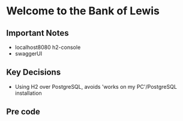 # Welcome to the Bank of Lewis

## Important Notes
- localhost8080 h2-console
- swaggerUI

## Key Decisions
- Using H2 over PostgreSQL, avoids 'works on my PC'/PostgreSQL installation

## Pre code
